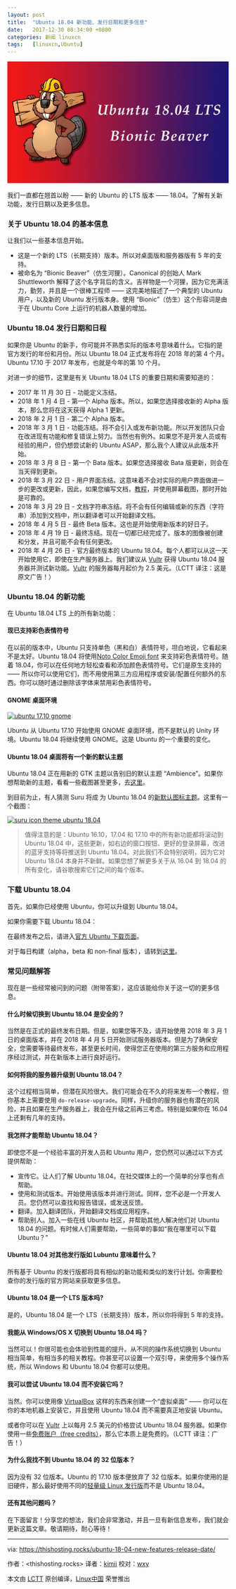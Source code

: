 ```yaml
---
layout: post
title:	"Ubuntu 18.04 新功能、发行日期和更多信息"
date:	2017-12-30 08:34:00 +0800 
categories:	新闻 linuxcn 
tags:	[linuxcn,Ubuntu]
---
```



![](/Asserts/Images/album/201712/27/173957kiq7us0zazasqsqn.png)


我们一直都在翘首以盼 —— 新的 Ubuntu 的 LTS 版本 —— 18.04。了解有关新功能，发行日期以及更多信息。


### 关于 Ubuntu 18.04 的基本信息


让我们以一些基本信息开始。


* 这是一个新的 LTS（长期支持）版本。所以对桌面版和服务器版有 5 年的支持。
* 被命名为 “Bionic Beaver”（仿生河狸）。Canonical 的创始人 Mark Shuttleworth 解释了这个名字背后的含义。吉祥物是一个河狸，因为它充满活力，勤劳，并且是一个很棒工程师 —— 这完美地描述了一个典型的 Ubuntu 用户，以及新的 Ubuntu 发行版本身。使用 “Bionic”（仿生）这个形容词是由于在 Ubuntu Core 上运行的机器人数量的增加。


### Ubuntu 18.04 发行日期和日程


如果你是 Ubuntu 的新手，你可能并不熟悉实际的版本号意味着什么。它指的是官方发行的年份和月份。所以 Ubuntu 18.04 正式发布将在 2018 年的第 4 个月。Ubuntu 17.10 于 2017 年发布，也就是今年的第 10 个月。


对进一步的细节，这里是有关 Ubuntu 18.04 LTS 的重要日期和需要知道的：


* 2017 年 11 月 30 日 - 功能定义冻结。
* 2018 年 1 月 4 日 - 第一个 Alpha 版本。所以，如果您选择接收新的 Alpha 版本，那么您将在这天获得 Alpha 1 更新。
* 2018 年 2 月 1 日 - 第二个 Alpha 版本。
* 2018 年 3 月 1 日 - 功能冻结。将不会引入或发布新功能。所以开发团队只会在改进现有功能和修复错误上努力。当然也有例外。如果您不是开发人员或有经验的用户，但仍想尝试新的 Ubuntu ASAP，那么我个人建议从此版本开始。
* 2018 年 3 月 8 日 - 第一个 Bata 版本。如果您选择接收 Bata 版更新，则会在当天得到更新。
* 2018 年 3 月 22 日 - 用户界面冻结。这意味着不会对实际的用户界面做进一步的更改或更新，因此，如果您编写文档，[教程](https://thishosting.rocks/category/knowledgebase/)，并使用屏幕截图，那时开始是可靠的。
* 2018 年 3 月 29 日 - 文档字符串冻结。将不会有任何编辑或新的东西（字符串）添加到文档中，所以翻译者可以开始翻译文档。
* 2018 年 4 月 5 日 - 最终 Beta 版本。这也是开始使用新版本的好日子。
* 2018 年 4 月 19 日 - 最终冻结。现在一切都已经完成了。版本的图像被创建和分发，并且可能不会有任何更改。
* 2018 年 4 月 26 日 - 官方最终版本的 Ubuntu 18.04。每个人都可以从这一天开始使用它，即使在生产服务器上。我们建议从 [Vultr](https://thishosting.rocks/go/vultr/) 获得 Ubuntu 18.04 服务器并测试新功能。[Vultr](https://thishosting.rocks/go/vultr/) 的服务器每月起价为 2.5 美元。（LCTT 译注：这是原文广告！）


### Ubuntu 18.04 的新功能


在 Ubuntu 18.04 LTS 上的所有新功能：


#### 现已支持彩色表情符号


在以前的版本中，Ubuntu 只支持单色（黑和白）表情符号，坦白地说，它看起来不是太好。Ubuntu 18.04 将使用[Noto Color Emoji font](https://www.google.com/get/noto/help/emoji/) 来支持彩色表情符号。随着 18.04，你可以在任何地方轻松查看和添加颜色表情符号。它们是原生支持的 —— 所以你可以使用它们，而不用使用第三方应用程序或安装/配置任何额外的东西。你可以随时通过删除该字体来禁用彩色表情符号。


#### GNOME 桌面环境


[![ubuntu 17.10 gnome](https://thishosting.rocks/wp-content/uploads/2017/12/ubuntu-17-10-gnome.jpg.webp)](https://thishosting.rocks/wp-content/uploads/2017/12/ubuntu-17-10-gnome.jpg)


Ubuntu 从 Ubuntu 17.10 开始使用 GNOME 桌面环境，而不是默认的 Unity 环境。Ubuntu 18.04 将继续使用 GNOME。这是 Ubuntu 的一个重要的变化。


#### Ubuntu 18.04 桌面将有一个新的默认主题


Ubuntu 18.04 正在用新的 GTK 主题以告别旧的默认主题 “Ambience”。如果你想帮助新的主题，看看一些截图甚至更多，去[这里](https://community.ubuntu.com/t/call-for-participation-an-ubuntu-default-theme-lead-by-the-community/1545)。


到目前为止，有人猜测 Suru 将成 为 Ubuntu 18.04 的[新默认图标主题](http://www.omgubuntu.co.uk/2017/11/suru-default-icon-theme-ubuntu-18-04-lts)。这里有一个截图：


[![suru icon theme ubuntu 18.04](https://thishosting.rocks/wp-content/uploads/2017/12/suru-icon-theme-ubuntu-18-04.jpg.webp)](https://thishosting.rocks/wp-content/uploads/2017/12/suru-icon-theme-ubuntu-18-04.jpg)



> 
> 值得注意的是：Ubuntu 16.10，17.04 和 17.10 中的所有新功能都将滚动到 Ubuntu 18.04 中，这些更新，如右边的窗口按钮、更好的登录屏幕，改进的蓝牙支持等将推送到 Ubuntu 18.04。对此我们不会特别说明，因为它对 Ubuntu 18.04 本身并不新鲜。如果您想了解更多关于从 16.04 到 18.04 的所有变化，请谷歌搜索它们之间的每个版本。
> 
> 
> 


### 下载 Ubuntu 18.04


首先，如果你已经使用 Ubuntu，你可以升级到 Ubuntu 18.04。


如果你需要下载 Ubuntu 18.04：


在最终发布之后，请进入[官方 Ubuntu 下载页面](https://www.ubuntu.com/download)。


对于每日构建（alpha，beta 和 non-final 版本），请转到[这里](http://cdimage.ubuntu.com/daily-live/current/)。


### 常见问题解答


现在是一些经常被问到的问题（附带答案），这应该能给你关于这一切的更多信息。


#### 什么时候切换到 Ubuntu 18.04 是安全的？


当然是在正式的最终发布日期。但是，如果您等不及，请开始使用 2018 年 3 月 1 日的桌面版本，并在 2018 年 4 月 5 日开始测试服务器版本。但是为了确保安全，您需要等待最终发布，甚至更长时间，使得您正在使用的第三方服务和应用程序经过测试，并在新版本上进行良好运行。


#### 如何将我的服务器升级到 Ubuntu 18.04？


这个过程相当简单，但潜在风险很大。我们可能会在不久的将来发布一个教程，但你基本上需要使用 `do-release-upgrade`。同样，升级你的服务器也有潜在的风险，并且如果在生产服务器上，我会在升级之前再三考虑。特别是如果你在 16.04 上还剩有几年的支持。


#### 我怎样才能帮助 Ubuntu 18.04？


即使您不是一个经验丰富的开发人员和 Ubuntu 用户，您仍然可以通过以下方式提供帮助：


* 宣传它。让人们了解 Ubuntu 18.04。在社交媒体上的一个简单的分享也有点帮助。
* 使用和测试版本。开始使用该版本并进行测试。同样，您不必是一个开发人员。您仍然可以查找和报告错误，或发送反馈。
* 翻译。加入翻译团队，开始翻译文档或应用程序。
* 帮助别人。加入一些在线 Ubuntu 社区，并帮助其他人解决他们对 Ubuntu 18.04 的问题。有时候人们需要帮助，一些简单的事如“我在哪里可以下载 Ubuntu？”


#### Ubuntu 18.04 对其他发行版如 Lubuntu 意味着什么？


所有基于 Ubuntu 的发行版都将具有相似的新功能和类似的发行计划。你需要检查你的发行版的官方网站来获取更多信息。


#### Ubuntu 18.04 是一个 LTS 版本吗?


是的，Ubuntu 18.04 是一个 LTS（长期支持）版本，所以你将得到 5 年的支持。


#### 我能从 Windows/OS X 切换到 Ubuntu 18.04 吗？


当然可以！你很可能也会体验到性能的提升。从不同的操作系统切换到 Ubuntu 相当简单，有相当多的相关教程。你甚至可以设置一个双引导，来使用多个操作系统，所以 Windows 和 Ubuntu 18.04 你都可以使用。


#### 我可以尝试 Ubuntu 18.04 而不安装它吗？


当然。你可以使用像 [VirtualBox](https://www.virtualbox.org/) 这样的东西来创建一个“虚拟桌面” —— 你可以在你的本地机器上安装它，并且使用 Ubuntu 18.04 而不需要真正地安装 Ubuntu。


或者你可以在 [Vultr](https://thishosting.rocks/go/vultr/) 上以每月 2.5 美元的价格尝试 Ubuntu 18.04 服务器。如果你使用一些[免费账户（free credits）](https://thishosting.rocks/vultr-coupons-for-2017-free-credits-and-more/)，那么它本质上是免费的。（LCTT 译注：广告！）


#### 为什么我找不到 Ubuntu 18.04 的 32 位版本？


因为没有 32 位版本。Ubuntu 的 17.10 版本便放弃了 32 位版本。如果你使用的是旧硬件，那么最好使用不同的[轻量级 Linux 发行版](https://thishosting.rocks/best-lightweight-linux-distros/)而不是 Ubuntu 18.04。


#### 还有其他问题吗？


在下面留言！分享您的想法，我们会非常激动，并且一旦有新信息发布，我们就会更新这篇文章。敬请期待，耐心等待！




---


via: <https://thishosting.rocks/ubuntu-18-04-new-features-release-date/>


作者：<thishosting.rocks> 译者：[kimii](https://github.com/kimii) 校对：[wxy](https://github.com/wxy)


本文由 [LCTT](https://github.com/LCTT/TranslateProject) 原创编译，[Linux中国](https://linux.cn/) 荣誉推出
